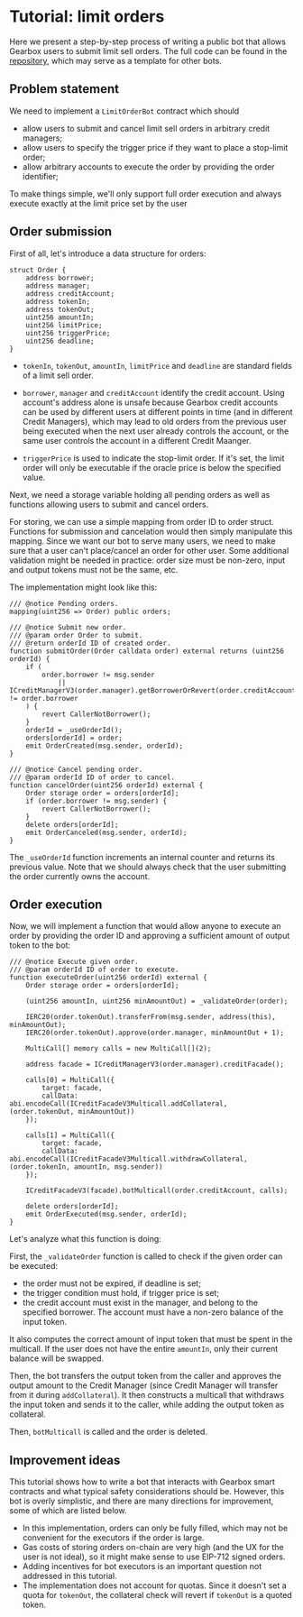 # Tutorial: limit orders

Here we present a step-by-step process of writing a public bot that allows Gearbox users to submit limit sell orders.
The full code can be found in the [repository](https://github.com/Gearbox-protocol/dev-bots-tutorial), which may serve as a template for other bots.

## Problem statement

We need to implement a `LimitOrderBot` contract which should

- allow users to submit and cancel limit sell orders in arbitrary credit managers;
- allow users to specify the trigger price if they want to place a stop-limit order;
- allow arbitrary accounts to execute the order by providing the order identifier;

To make things simple, we'll only support full order execution and always execute exactly at the limit price set by the user

## Order submission

First of all, let's introduce a data structure for orders:

```solidity
struct Order {
    address borrower;
    address manager;
    address creditAccount;
    address tokenIn;
    address tokenOut;
    uint256 amountIn;
    uint256 limitPrice;
    uint256 triggerPrice;
    uint256 deadline;
}
```

- `tokenIn`, `tokenOut`, `amountIn`, `limitPrice` and `deadline` are standard fields of a limit sell order.

- `borrower`, `manager` and `creditAccount` identify the credit account.
  Using account's address alone is unsafe because Gearbox credit accounts can be used by different users at different points in time (and in different Credit Managers), which may lead to old orders from the previous user being executed when the next user already controls the account, or the same user controls the account in a different Credit Maanger.

- `triggerPrice` is used to indicate the stop-limit order.
  If it's set, the limit order will only be executable if the oracle price is below the specified value.

Next, we need a storage variable holding all pending orders as well as functions allowing users to submit and cancel orders.

For storing, we can use a simple mapping from order ID to order struct.
Functions for submission and cancelation would then simply manipulate this mapping.
Since we want our bot to serve many users, we need to make sure that a user can't place/cancel an order for other user.
Some additional validation might be needed in practice: order size must be non-zero, input and output tokens must not be the same, etc.

The implementation might look like this:

```solidity
/// @notice Pending orders.
mapping(uint256 => Order) public orders;

/// @notice Submit new order.
/// @param order Order to submit.
/// @return orderId ID of created order.
function submitOrder(Order calldata order) external returns (uint256 orderId) {
    if (
        order.borrower != msg.sender
            || ICreditManagerV3(order.manager).getBorrowerOrRevert(order.creditAccount) != order.borrower
    ) {
        revert CallerNotBorrower();
    }
    orderId = _useOrderId();
    orders[orderId] = order;
    emit OrderCreated(msg.sender, orderId);
}

/// @notice Cancel pending order.
/// @param orderId ID of order to cancel.
function cancelOrder(uint256 orderId) external {
    Order storage order = orders[orderId];
    if (order.borrower != msg.sender) {
        revert CallerNotBorrower();
    }
    delete orders[orderId];
    emit OrderCanceled(msg.sender, orderId);
}
```

The `_useOrderId` function increments an internal counter and returns its previous value.
Note that we should always check that the user submitting the order currently owns the account.

## Order execution

Now, we will implement a function that would allow anyone to execute an order by providing the order ID and approving a sufficient amount of output token to the bot:

```solidity
/// @notice Execute given order.
/// @param orderId ID of order to execute.
function executeOrder(uint256 orderId) external {
    Order storage order = orders[orderId];

    (uint256 amountIn, uint256 minAmountOut) = _validateOrder(order);

    IERC20(order.tokenOut).transferFrom(msg.sender, address(this), minAmountOut);
    IERC20(order.tokenOut).approve(order.manager, minAmountOut + 1);

    MultiCall[] memory calls = new MultiCall[](2);

    address facade = ICreditManagerV3(order.manager).creditFacade();

    calls[0] = MultiCall({
        target: facade,
        callData: abi.encodeCall(ICreditFacadeV3Multicall.addCollateral, (order.tokenOut, minAmountOut))
    });

    calls[1] = MultiCall({
        target: facade,
        callData: abi.encodeCall(ICreditFacadeV3Multicall.withdrawCollateral, (order.tokenIn, amountIn, msg.sender))
    });

    ICreditFacadeV3(facade).botMulticall(order.creditAccount, calls);

    delete orders[orderId];
    emit OrderExecuted(msg.sender, orderId);
}
```

Let's analyze what this function is doing:

First, the `_validateOrder` function is called to check if the given order can be executed:

- the order must not be expired, if deadline is set;
- the trigger condition must hold, if trigger price is set;
- the credit account must exist in the manager, and belong to the specified borrower. The account must have a non-zero balance of the input token.

It also computes the correct amount of input token that must be spent in the multicall. If the user does not have the entire `amountIn`, only their current balance will be swapped.

Then, the bot transfers the output token from the caller and approves the output amount to the Credit Manager (since Credit Manager will transfer from it during `addCollateral`). It then constructs a multicall that withdraws the input token and sends it to the caller, while adding the output token as collateral.

Then, `botMulticall` is called and the order is deleted.

## Improvement ideas

This tutorial shows how to write a bot that interacts with Gearbox smart contracts and what typical safety considerations should be.
However, this bot is overly simplistic, and there are many directions for improvement, some of which are listed below.

- In this implementation, orders can only be fully filled, which may not be convenient for the executors if the order is large.
- Gas costs of storing orders on-chain are very high (and the UX for the user is not ideal), so it might make sense to use EIP-712 signed orders.
- Adding incentives for bot executors is an important question not addressed in this tutorial.
- The implementation does not account for quotas. Since it doesn't set a quota for `tokenOut`, the collateral check will revert if `tokenOut` is a quoted token.
